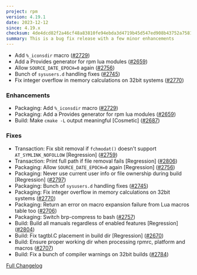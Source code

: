 ```yaml
---
project: rpm
version: 4.19.1
date: 2023-12-12
since: 4.19.x
checksum: 4de4dcd82f2a46cf48a83810fe94ebda3d4719b45d547ed908b43752a7581df1
summary: This is a bug fix release with a few minor enhancements
---
```


* Add `%_iconsdir` macro ([#2729](https://github.com/rpm-software-management/rpm/pull/2729))
* Add a Provides generator for rpm lua modules ([#2659](https://github.com/rpm-software-management/rpm/pull/2659))
* Allow `SOURCE_DATE_EPOCH=0` again ([#2756](https://github.com/rpm-software-management/rpm/pull/2756))
* Bunch of `sysusers.d` handling fixes ([#2745](https://github.com/rpm-software-management/rpm/pull/2745))
* Fix integer overflow in memory calculations on 32bit systems ([#2770](https://github.com/rpm-software-management/rpm/pull/2770))

### Enhancements
* Packaging: Add `%_iconsdir` macro ([#2729](https://github.com/rpm-software-management/rpm/pull/2729))
* Packaging: Add a Provides generator for rpm lua modules ([#2659](https://github.com/rpm-software-management/rpm/pull/2659))
* Build: Make `cmake -L` output meaningful [Cosmetic] ([#2687](https://github.com/rpm-software-management/rpm/pull/2687))

### Fixes
* Transaction: Fix sbit removal if `fchmodat()` doesn't support `AT_SYMLINK_NOFOLLOW` [Regression] ([#2759](https://github.com/rpm-software-management/rpm/pull/2759))
* Transaction: Print full path if file removal fails [Regression] ([#2806](https://github.com/rpm-software-management/rpm/pull/2806))
* Packaging: Allow `SOURCE_DATE_EPOCH=0` again [Regression] ([#2756](https://github.com/rpm-software-management/rpm/pull/2756))
* Packaging: Never use current user info or file ownership during build [Regression] ([#2797](https://github.com/rpm-software-management/rpm/pull/2797))
* Packaging: Bunch of `sysusers.d` handling fixes ([#2745](https://github.com/rpm-software-management/rpm/pull/2745))
* Packaging: Fix integer overflow in memory calculations on 32bit systems ([#2770](https://github.com/rpm-software-management/rpm/pull/2770))
* Packaging: Return an error on macro expansion failure from Lua macros table too ([#2706](https://github.com/rpm-software-management/rpm/pull/2706))
* Packaging: Switch brp-compress to bash ([#2757](https://github.com/rpm-software-management/rpm/pull/2757))
* Build: Build all manuals regardless of enabled features [Regression] ([#2804](https://github.com/rpm-software-management/rpm/pull/2804))
* Build: Fix tagtbl.C placement in build dir [Regression] ([#2670](https://github.com/rpm-software-management/rpm/pull/2670))
* Build: Ensure proper working dir when processing rpmrc, platform and macros ([#2707](https://github.com/rpm-software-management/rpm/pull/2707))
* Build: Fix a bunch of compiler warnings on 32bit builds ([#2784](https://github.com/rpm-software-management/rpm/pull/2784))

[Full Changelog](https://github.com/rpm-software-management/rpm/compare/rpm-4.19.0-release...rpm-4.19.1-release)
